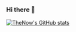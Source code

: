### Hi there 👋

<!--
**TheNowWJJ/TheNowWJJ** is a ✨ _special_ ✨ repository because its `README.md` (this file) appears on your GitHub profile.

Here are some ideas to get you started:

- 🔭 I’m currently working on ...
- 🌱 I’m currently learning ...
- 👯 I’m looking to collaborate on ...
- 🤔 I’m looking for help with ...
- 💬 Ask me about ...
- 📫 How to reach me: ...
- 😄 Pronouns: ...
- ⚡ Fun fact: ...
-->

[![TheNow's GitHub stats](https://github-readme-stats.vercel.app/api?username=TheNowWJJ)](https://github.com/anuraghazra/github-readme-stats)
